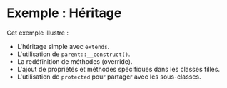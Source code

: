 # Exemple : Héritage

Cet exemple illustre :

- L'héritage simple avec `extends`.
- L'utilisation de `parent::__construct()`.
- La redéfinition de méthodes (override).
- L'ajout de propriétés et méthodes spécifiques dans les classes filles.
- L'utilisation de `protected` pour partager avec les sous-classes.
